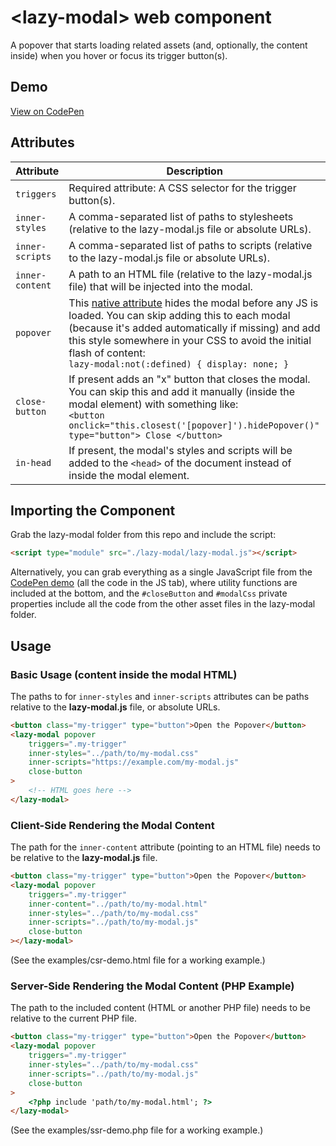 # &lt;lazy-modal&gt; web component

A popover that starts loading related assets (and, optionally, the content inside) when you hover or focus its trigger button(s).

## Demo
[View on CodePen](https://codepen.io/nonsalant/pen/MYwjvoo)

## Attributes
| Attribute        | Description |
|------------------|-------------|
| `triggers`       | Required attribute: A CSS selector for the trigger button(s). |
| `inner-styles`   | A comma-separated list of paths to stylesheets (relative to the lazy-modal.js file or absolute URLs). |
| `inner-scripts`  | A comma-separated list of paths to scripts (relative to the lazy-modal.js file or absolute URLs). |
| `inner-content`  | A path to an HTML file (relative to the lazy-modal.js file) that will be injected into the modal. |
| `popover`        | This [native attribute](https://developer.mozilla.org/en-US/docs/Web/HTML/Reference/Global_attributes/popover) hides the modal before any JS is loaded. You can skip adding this to each modal (because it's added automatically if missing) and add this style somewhere in your CSS to avoid the initial flash of content: <br> `lazy-modal:not(:defined) { display: none; }` |
| `close-button`   | If present adds an "x" button that closes the modal. You can skip this and add it manually (inside the modal element) with something like: <br> `<button onclick="this.closest('[popover]').hidePopover()" type="button"> Close </button>` |
| `in-head`        | If present, the modal's styles and scripts will be added to the `<head>` of the document instead of inside the modal element. |

## Importing the Component

Grab the lazy-modal folder from this repo and include the script:
```html
<script type="module" src="./lazy-modal/lazy-modal.js"></script>
```

Alternatively, you can grab everything as a single JavaScript file from the [CodePen demo](https://codepen.io/nonsalant/pen/MYwjvoo) (all the code in the JS tab), where utility functions are included at the bottom, and the `#closeButton` and `#modalCss` private properties include all the code from the other asset files in the lazy-modal folder.

## Usage

### Basic Usage (content inside the modal HTML)
The paths to for `inner-styles` and `inner-scripts` attributes can be paths relative to the **lazy-modal.js** file, or absolute URLs.
```html
<button class="my-trigger" type="button">Open the Popover</button>
<lazy-modal popover
    triggers=".my-trigger"
    inner-styles="../path/to/my-modal.css"
    inner-scripts="https://example.com/my-modal.js"
    close-button
>
    <!-- HTML goes here -->
</lazy-modal>
```

### Client-Side Rendering the Modal Content
The path for the `inner-content` attribute (pointing to an HTML file) needs to be relative to the **lazy-modal.js** file.
```html
<button class="my-trigger" type="button">Open the Popover</button>
<lazy-modal popover
    triggers=".my-trigger"
    inner-content="../path/to/my-modal.html"
    inner-styles="../path/to/my-modal.css"
    inner-scripts="../path/to/my-modal.js"
    close-button
></lazy-modal>
```
(See the examples/csr-demo.html file for a working example.)

### Server-Side Rendering the Modal Content (PHP Example)
The path to the included content (HTML or another PHP file) needs to be relative to the current PHP file.
```html
<button class="my-trigger" type="button">Open the Popover</button>
<lazy-modal popover
    triggers=".my-trigger"
    inner-styles="../path/to/my-modal.css"
    inner-scripts="../path/to/my-modal.js"
    close-button
>
    <?php include 'path/to/my-modal.html'; ?>
</lazy-modal>
```
(See the examples/ssr-demo.php file for a working example.)
